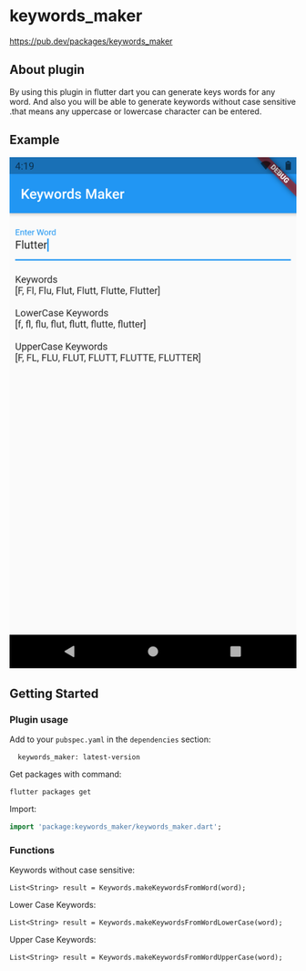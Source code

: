 # keywords_maker
https://pub.dev/packages/keywords_maker

## About plugin

By using this plugin in flutter dart you can generate keys words for any word. And also you will be able to  generate keywords without case sensitive .that means any uppercase or lowercase character can be entered.

## Example

![Example](https://raw.githubusercontent.com/SECODEK/keywords_maker/main/Example.png) 

## Getting Started

### Plugin usage

Add to your `pubspec.yaml` in the `dependencies` section:
```
  keywords_maker: latest-version
```

Get packages with command:
```
flutter packages get
```

Import:
```dart
import 'package:keywords_maker/keywords_maker.dart';
```

### Functions

Keywords without case sensitive:
```
List<String> result = Keywords.makeKeywordsFromWord(word);
```

Lower Case Keywords:
```
List<String> result = Keywords.makeKeywordsFromWordLowerCase(word);
```

Upper Case Keywords:
```
List<String> result = Keywords.makeKeywordsFromWordUpperCase(word);
```